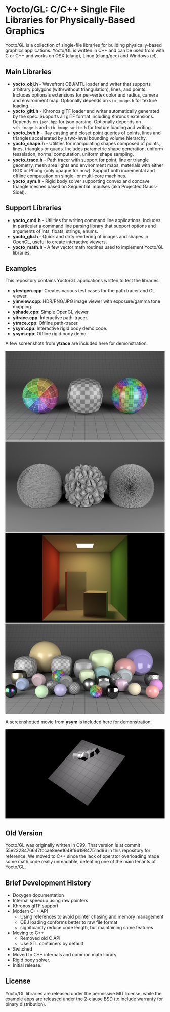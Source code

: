# Yocto/GL: C/C++ Single File Libraries for Physically-Based Graphics

Yocto/GL is a collection of single-file libraries for building physically-based
graphics applications. Yocto/GL is written in C++ and can be used from with C or
C++ and works on OSX (clang), Linux (clang/gcc) and Windows (cl).

## Main Libraries

- **yocto_obj.h** - Wavefront OBJ/MTL loader and writer that supports arbitrary polygons (with/without triangulation), lines, and points. Includes optionals extensions for per-vertex color and radius, camera and environment map. Optionally depends on `stb_image.h` for texture loading.
- **yocto_gltf.h** - Khronos glTF loader and writer automatically generated by the spec. Supports all glTF format including Khronos extensions. Depends on `json.hpp` for json parsing. Optionally depends on `stb_image.h` and `stb_image_write.h` for texture loading and writing.
- **yocto_bvh.h** - Ray casting and closet point queries of points, lines and triangles accelerated by a two-level bounding volume hierarchy.
- **yocto_shape.h** - Utilities for manipulating shapes composed of points, lines, triangles or quads. Includes parametric shape generation, uniform tesselation, normal computation, uniform shape sampling.
- **yocto_trace.h** - Path tracer with support for point, line or triangle geometry, mesh area lights and environment maps, materials with either GGX or Phong (only opaque for now). Support both incremental and offline computation on single- or multi-core machines.
- **yocto_sym.h** - Rigid body solver supporting convex and concave triangle meshes based on Sequential Impulses (aka Projected Gauss-Sidel).

## Support Libraries

- **yocto_cmd.h** - Utilities for writing command line applications. Includes in  particular a command line parsing library that support options and arguments of ints, floats, strings, enums.
- **yocto_glu.h** - Quick and dirty rendering of images and shapes in OpenGL, useful to create interactive viewers.
- **yocto_math.h** - A few vector math routines used to implement Yocto/GL libraries.

## Examples

This repository contains Yocto/GL applications written to test the libraries.

- **ytestgen.cpp**: Creates various test cases for the path tracer and GL viewer.
- **yimview.cpp**: HDR/PNG/JPG image viewer with exposure/gamma tone mapping.
- **yshade.cpp**: Simple OpenGL viewer.
- **yitrace.cpp**: Interactive path-tracer.
- **ytrace.cpp**: Offline path-tracer.
- **ysym.cpp**: Interactive rigid body demo code.
- **ysym.cpp**: Offline rigid body demo.

A few screenshots from **ytrace** are included here for demonstration.

![](images/sh03.path.png)
![](images/ls02.direct.png)
![](images/cb01.path.png)
![](images/rs02.path.png)

A screenshotted movie from **ysym** is included here for demonstration.

![](images/rb02.ysym.gif)

## Old Version

Yocto/GL was originally written in C99. That version is at commit
55e2328476647fccae8eee1649f961984751ad96 in this repository for reference.
We moved to C++ since the lack of operator overloading made some math code
really unreadable, defeating one of the main tenants of Yocto/GL.

## Brief Development History

- Doxygen documentation
- Internal speedup using raw pointers
- Khronos glTF support
- Modern C++ API
    - Using references to avoid pointer chasing and memory management
    - OBJ loading conforms better to raw file format
    - significantly reduce code length, but maintaining same features
- Moving to C++
    - Removed old C API
    - Use STL containers by default
- Switched
- Moved to C++ internals and common math library.
- Rigid body solver.
- Initial release.

## License

Yocto/GL libraries are released under the permissive MIT license, while the
example apps are released under the 2-clause BSD (to include warranty for binary distribution).
